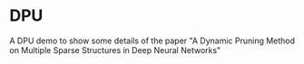 # DPU
A DPU demo to show some details of the paper "A Dynamic Pruning Method on Multiple Sparse Structures in Deep Neural Networks"
